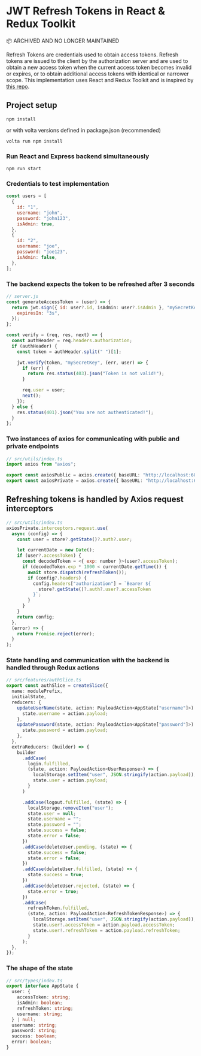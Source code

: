 # JWT Refresh Tokens in React & Redux Toolkit
📦 ARCHIVED AND NO LONGER MAINTAINED

 Refresh Tokens are credentials used to obtain access tokens. Refresh tokens are issued to the client by the authorization server and are used to obtain a new access token when the current access token becomes invalid or expires, or to obtain additional access tokens with identical or narrower scope. This implementation uses React and Redux Toolkit and is inspired by [this repo](https://github.com/safak/youtube/tree/jwt).

## Project setup

```
npm install
```

or with volta versions defined in package.json (recommended)

```
volta run npm install
```

### Run React and Express backend simultaneously

```
npm run start
```

### Credentials to test implementation

```js
const users = [
  {
    id: "1",
    username: "john",
    password: "john123",
    isAdmin: true,
  },
  {
    id: "2",
    username: "joe",
    password: "joe123",
    isAdmin: false,
  },
];
```

### The backend expects the token to be refreshed after 3 seconds

```js
// server.js
const generateAccessToken = (user) => {
  return jwt.sign({ id: user?.id, isAdmin: user?.isAdmin }, "mySecretKey", {
    expiresIn: "3s",
  });
};

const verify = (req, res, next) => {
  const authHeader = req.headers.authorization;
  if (authHeader) {
    const token = authHeader.split(" ")[1];

    jwt.verify(token, "mySecretKey", (err, user) => {
      if (err) {
        return res.status(403).json("Token is not valid!");
      }

      req.user = user;
      next();
    });
  } else {
    res.status(401).json("You are not authenticated!");
  }
};
```

### Two instances of axios for communicating with public and private endpoints

```ts
// src/utils/index.ts
import axios from "axios";

export const axiosPublic = axios.create({ baseURL: "http://localhost:6060" });
export const axiosPrivate = axios.create({ baseURL: "http://localhost:6060" });
```

## Refreshing tokens is handled by Axios request interceptors

```js
// src/utils/index.ts
axiosPrivate.interceptors.request.use(
  async (config) => {
    const user = store?.getState()?.auth?.user;

    let currentDate = new Date();
    if (user?.accessToken) {
      const decodedToken = <{ exp: number }>(user?.accessToken);
      if (decodedToken.exp * 1000 < currentDate.getTime()) {
        await store.dispatch(refreshToken());
        if (config?.headers) {
          config.headers["authorization"] = `Bearer ${
            store?.getState()?.auth?.user?.accessToken
          }`;
        }
      }
    }
    return config;
  },
  (error) => {
    return Promise.reject(error);
  }
);
```

### State handling and communication with the backend is handled through Redux actions

```ts
// src/features/authSlice.ts
export const authSlice = createSlice({
  name: modulePrefix,
  initialState,
  reducers: {
    updateUserName(state, action: PayloadAction<AppState["username"]>) {
      state.username = action.payload;
    },
    updatePassword(state, action: PayloadAction<AppState["password"]>) {
      state.password = action.payload;
    },
  },
  extraReducers: (builder) => {
    builder
      .addCase(
        login.fulfilled,
        (state, action: PayloadAction<UserResponse>) => {
          localStorage.setItem("user", JSON.stringify(action.payload));
          state.user = action.payload;
        }
      )

      .addCase(logout.fulfilled, (state) => {
        localStorage.removeItem("user");
        state.user = null;
        state.username = "";
        state.password = "";
        state.success = false;
        state.error = false;
      })
      .addCase(deleteUser.pending, (state) => {
        state.success = false;
        state.error = false;
      })
      .addCase(deleteUser.fulfilled, (state) => {
        state.success = true;
      })
      .addCase(deleteUser.rejected, (state) => {
        state.error = true;
      })
      .addCase(
        refreshToken.fulfilled,
        (state, action: PayloadAction<RefreshTokenResponse>) => {
          localStorage.setItem("user", JSON.stringify(action.payload));
          state.user!.accessToken = action.payload.accessToken;
          state.user!.refreshToken = action.payload.refreshToken;
        }
      );
  },
});
```

### The shape of the state

```ts
// src/types/index.ts
export interface AppState {
  user: {
    accessToken: string;
    isAdmin: boolean;
    refreshToken: string;
    username: string;
  } | null;
  username: string;
  password: string;
  success: boolean;
  error: boolean;
}
```